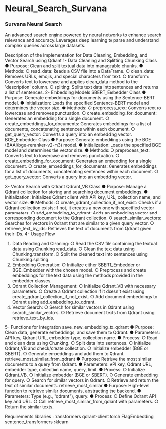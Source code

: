 # Neural_Search_Survana
### Survana Neural Search
An advanced search engine powered by neural networks to enhance search relevance and accuracy. Leverages deep learning to parse and understand complex queries across large datasets.

Description of the Implementation for Data Cleaning, Embedding, and Vector Search using Qdrant
1- Data Cleaning and Splitting
Chunking Class
●	Purpose: Clean and split textual data into manageable chunks.
●	Methods:
○	read_data: Reads a CSV file into a DataFrame.
○	clean_data: Removes URLs, emojis, and special characters from text.
○	transform: Converts text to lowercase and applies clean_data method to the 'description' column.
○	spliting: Splits text data into sentences and returns a list of sentences.
2- Embedding Models
SBERT_Embedder Class
●	Purpose: Generate embeddings for documents using the Sentence-BERT model.
●	Initialization: Loads the specified Sentence-BERT model and determines the vector size.
●	Methods:
○	preprocess_text: Converts text to lowercase and removes punctuation.
○	create_embedding_for_document: Generates an embedding for a single document.
○	create_embeddings_for_documents: Generates embeddings for a list of documents, concatenating sentences within each document.
○	get_query_vector: Converts a query into an embedding vector.
BGE_Embedder Class
●	Purpose: Generate embeddings using the BGE (BAAI/bge-reranker-v2-m3) model.
●	Initialization: Loads the specified BGE model and determines the vector size.
●	Methods:
○	preprocess_text: Converts text to lowercase and removes punctuation.
○	create_embedding_for_document: Generates an embedding for a single document.
○	create_embeddings_for_documents: Generates embeddings for a list of documents, concatenating sentences within each document.
○	get_query_vector: Converts a query into an embedding vector.

3- Vector Search with Qdrant
Qdrant_VB Class
●	Purpose: Manage a Qdrant collection for storing and searching document embeddings.
●	Initialization: Initializes Qdrant client with API key, URL, collection name, and vector size.
●	Methods:
○	create_qdrant_collection_if_not_exist: Checks if a Qdrant collection exists; if not, it creates a new one with specified vector parameters.
○	add_embedding_to_qdrant: Adds an embedding vector and corresponding document to the Qdrant collection.
○	search_similar_vectors: Searches for vectors in Qdrant that are similar to a given query vector.
○	retrieve_text_by_ids: Retrieves the text of documents from Qdrant given their IDs.
4- Usage Flow
1.	Data Reading and Cleaning:
○	Read the CSV file containing the textual data using Chunking.read_data.
○	Clean the text data using Chunking.transform.
○	Split the cleaned text into sentences using Chunking.spliting.
2.	Embedding Generation:
○	Initialize either SBERT_Embedder or BGE_Embedder with the chosen model.
○	Preprocess and create embeddings for the text data using the methods provided in the embedder classes.
3.	Qdrant Collection Management:
○	Initialize Qdrant_VB with necessary parameters.
○	Create a Qdrant collection if it doesn't exist using create_qdrant_collection_if_not_exist.
○	Add document embeddings to Qdrant using add_embedding_to_qdrant.
4.	Vector Search:
○	Search for similar vectors in Qdrant using search_similar_vectors.
○	Retrieve document texts from Qdrant using retrieve_text_by_ids.





5- Functions for Integration
save_new_embedding_to_qdrant
●	Purpose: Clean data, generate embeddings, and save them to Qdrant.
●	Parameters: API key, Qdrant URL, embedder type, collection name.
●	Process:
○	Read and clean data using Chunking.
○	Split data into sentences.
○	Initialize Qdrant_VB and check/create collection.
○	Initialize embedder (BGE or SBERT).
○	Generate embeddings and add them to Qdrant.
retrieve_most_similar_from_qdrant
●	Purpose: Retrieve the most similar documents to a query from Qdrant.
●	Parameters: API key, Qdrant URL, embedder type, collection name, query, limit.
●	Process:
○	Initialize Qdrant_VB.
○	Initialize embedder (BGE or SBERT).
○	Generate embedding for query.
○	Search for similar vectors in Qdrant.
○	Retrieve and return the text of similar documents.
retrieve_most_similar
●	Purpose: High-level function to retrieve similar documents, abstracting the backend.
●	Parameters: Type (e.g., "qdrant"), query.
●	Process:
○	Define Qdrant API key and URL.
○	Call retrieve_most_similar_from_qdrant with parameters.
○	Return the similar texts.


Requirements libraries  :
transformers
qdrant-client
torch
FlagEmbedding
sentence_transformers
sklearn

